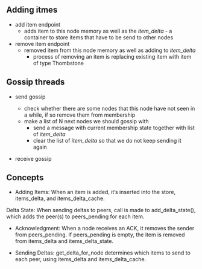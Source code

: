 



## Adding itmes
* add item endpoint
    * adds item to this node memory as well as the _item_delta_ - a container to store items that have to be send to other nodes
* remove item endpoint
    * removed item from this node memory as well as adding to _item_delta_
        * process of removing an item is replacing existing item with item of type Thombstone

## Gossip threads
* send gossip
    * check whether there are some nodes that this node have not seen in a while, if so remove them from membership
    * make a list of N next nodes we should gossip with
        * send a message with current membership state together with list of _item_delta_
        * clear the list of _item_delta_ so that we do not keep sending it again

* receive gossip

## Concepts

* Adding Items:
When an item is added, it’s inserted into the store, items_delta, and items_delta_cache.

Delta State:
When sending deltas to peers, call is made to add_delta_state(), which adds the peer(s) to peers_pending for each item.

* Acknowledgment:
When a node receives an ACK, it removes the sender from peers_pending. If peers_pending is empty, the item is removed from items_delta and items_delta_state.

* Sending Deltas:
get_delta_for_node determines which items to send to each peer, using items_delta and items_delta_cache.
